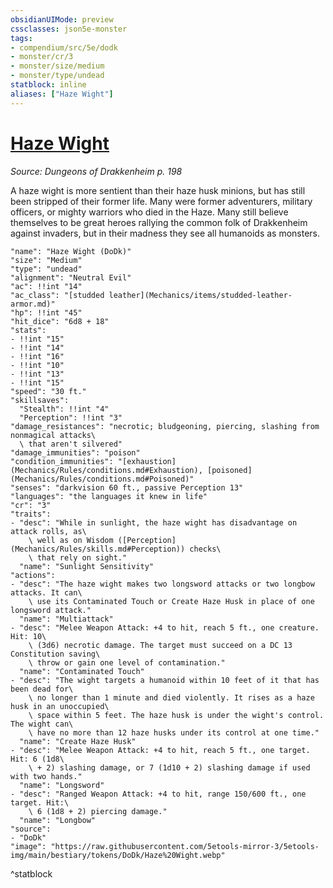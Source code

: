 ```yaml
---
obsidianUIMode: preview
cssclasses: json5e-monster
tags:
- compendium/src/5e/dodk
- monster/cr/3
- monster/size/medium
- monster/type/undead
statblock: inline
aliases: ["Haze Wight"]
---
```

# [Haze Wight](Mechanics\bestiary\undead/haze-wight-dodk.md)
*Source: Dungeons of Drakkenheim p. 198*  

A haze wight is more sentient than their haze husk minions, but has still been stripped of their former life. Many were former adventurers, military officers, or mighty warriors who died in the Haze. Many still believe themselves to be great heroes rallying the common folk of Drakkenheim against invaders, but in their madness they see all humanoids as monsters.

```statblock
"name": "Haze Wight (DoDk)"
"size": "Medium"
"type": "undead"
"alignment": "Neutral Evil"
"ac": !!int "14"
"ac_class": "[studded leather](Mechanics/items/studded-leather-armor.md)"
"hp": !!int "45"
"hit_dice": "6d8 + 18"
"stats":
- !!int "15"
- !!int "14"
- !!int "16"
- !!int "10"
- !!int "13"
- !!int "15"
"speed": "30 ft."
"skillsaves":
  "Stealth": !!int "4"
  "Perception": !!int "3"
"damage_resistances": "necrotic; bludgeoning, piercing, slashing from nonmagical attacks\
  \ that aren't silvered"
"damage_immunities": "poison"
"condition_immunities": "[exhaustion](Mechanics/Rules/conditions.md#Exhaustion), [poisoned](Mechanics/Rules/conditions.md#Poisoned)"
"senses": "darkvision 60 ft., passive Perception 13"
"languages": "the languages it knew in life"
"cr": "3"
"traits":
- "desc": "While in sunlight, the haze wight has disadvantage on attack rolls, as\
    \ well as on Wisdom ([Perception](Mechanics/Rules/skills.md#Perception)) checks\
    \ that rely on sight."
  "name": "Sunlight Sensitivity"
"actions":
- "desc": "The haze wight makes two longsword attacks or two longbow attacks. It can\
    \ use its Contaminated Touch or Create Haze Husk in place of one longsword attack."
  "name": "Multiattack"
- "desc": "Melee Weapon Attack: +4 to hit, reach 5 ft., one creature. Hit: 10\
    \ (3d6) necrotic damage. The target must succeed on a DC 13 Constitution saving\
    \ throw or gain one level of contamination."
  "name": "Contaminated Touch"
- "desc": "The wight targets a humanoid within 10 feet of it that has been dead for\
    \ no longer than 1 minute and died violently. It rises as a haze husk in an unoccupied\
    \ space within 5 feet. The haze husk is under the wight's control. The wight can\
    \ have no more than 12 haze husks under its control at one time."
  "name": "Create Haze Husk"
- "desc": "Melee Weapon Attack: +4 to hit, reach 5 ft., one target. Hit: 6 (1d8\
    \ + 2) slashing damage, or 7 (1d10 + 2) slashing damage if used with two hands."
  "name": "Longsword"
- "desc": "Ranged Weapon Attack: +4 to hit, range 150/600 ft., one target. Hit:\
    \ 6 (1d8 + 2) piercing damage."
  "name": "Longbow"
"source":
- "DoDk"
"image": "https://raw.githubusercontent.com/5etools-mirror-3/5etools-img/main/bestiary/tokens/DoDk/Haze%20Wight.webp"
```
^statblock